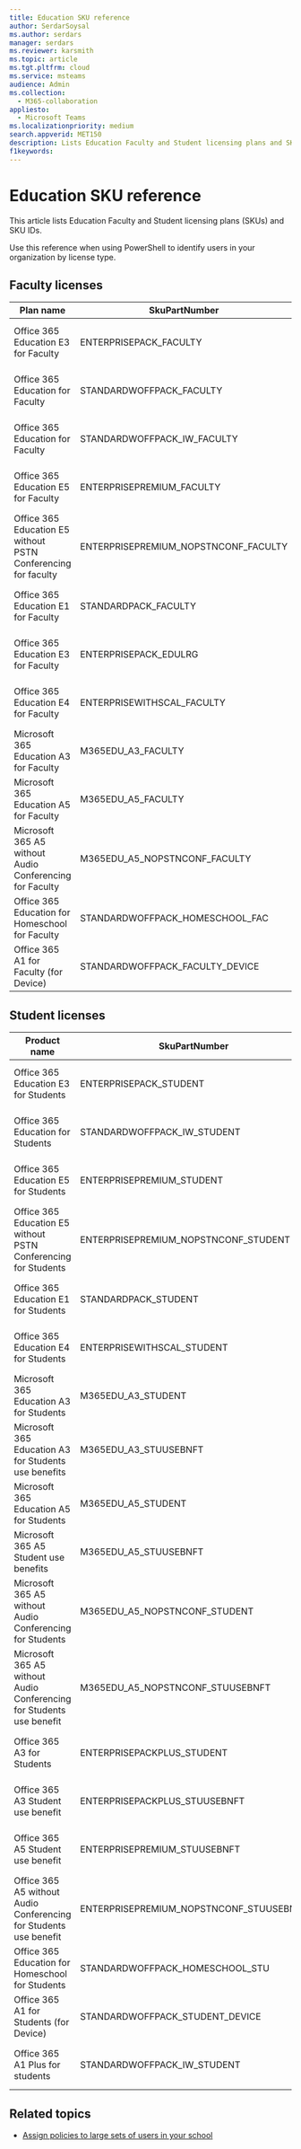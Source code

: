 ```yaml
---
title: Education SKU reference
author: SerdarSoysal
ms.author: serdars
manager: serdars
ms.reviewer: karsmith
ms.topic: article
ms.tgt.pltfrm: cloud
ms.service: msteams
audience: Admin
ms.collection: 
  - M365-collaboration
appliesto: 
  - Microsoft Teams
ms.localizationpriority: medium
search.appverid: MET150
description: Lists Education Faculty and Student licensing plans and SKU IDs. 
f1keywords: 
---
```


# Education SKU reference

This article lists Education Faculty and Student licensing plans (SKUs) and SKU IDs.

Use this reference when using PowerShell to identify users in your organization by license type.

## Faculty licenses

|Plan name |SkuPartNumber   |SkuID |
|---------|---------|---------|
|Office 365 Education E3 for Faculty     |ENTERPRISEPACK_FACULTY         |e4fa3838-3d01-42df-aa28-5e0a4c68604b         |
|Office 365 Education for Faculty       |STANDARDWOFFPACK_FACULTY        |94763226-9b3c-4e75-a931-5c89701abe66         |
|Office 365 Education for Faculty       |STANDARDWOFFPACK_IW_FACULTY     |78e66a63-337a-4a9a-8959-41c6654dfb56         |
|Office 365 Education E5 for Faculty    |ENTERPRISEPREMIUM_FACULTY       |a4585165-0533-458a-97e3-c400570268c4         |
|Office 365 Education E5 without PSTN Conferencing for faculty      |ENTERPRISEPREMIUM_NOPSTNCONF_FACULTY         |9a320620-ca3d-4705-a79d-27c135c96e05         |
|Office 365 Education E1 for Faculty     |STANDARDPACK_FACULTY         |a19037fc-48b4-4d57-b079-ce44b7832473         |
|Office 365 Education E3 for Faculty     |ENTERPRISEPACK_EDULRG         |f5a9147f-b4f8-4924-a9f0-8fadaac4982f         |
|Office 365 Education E4 for Faculty      |ENTERPRISEWITHSCAL_FACULTY         |16732e85-c0e3-438e-a82f-71f39cbe2acb         |
|Microsoft 365 Education A3 for Faculty      |M365EDU_A3_FACULTY         |4b590615-0888-425a-a965-b3bf7789848d         |
|Microsoft 365 Education A5 for Faculty       |M365EDU_A5_FACULTY         |e97c048c-37a4-45fb-ab50-922fbf07a370         |
|Microsoft 365 A5 without Audio Conferencing for Faculty     |M365EDU_A5_NOPSTNCONF_FACULTY         |e578b273-6db4-4691-bba0-8d691f4da603         |
|Office 365 Education for Homeschool for Faculty     |STANDARDWOFFPACK_HOMESCHOOL_FAC         |43e691ad-1491-4e8c-8dc9-da6b8262c03b         |
|Office 365 A1 for Faculty (for Device)     |STANDARDWOFFPACK_FACULTY_DEVICE         |af4e28de-6b52-4fd3-a5f4-6bf708a304d3         |

## Student licenses

|Product name |SkuPartNumber   |SkuID |
|---------|---------|---------|
|Office 365 Education E3 for Students       |ENTERPRISEPACK_STUDENT         |8fc2205d-4e51-4401-97f0-5c89ef1aafbb         |
|Office 365 Education for Students     |STANDARDWOFFPACK_IW_STUDENT         |314c4481-f395-4525-be8b-2ec4bb1e9d91         |
|Office 365 Education E5 for Students      |ENTERPRISEPREMIUM_STUDENT         |ee656612-49fa-43e5-b67e-cb1fdf7699df         |
|Office 365 Education E5 without PSTN Conferencing for Students     |ENTERPRISEPREMIUM_NOPSTNCONF_STUDENT         |1164451b-e2e5-4c9e-8fa6-e5122d90dbdc         |
|Office 365 Education E1 for Students       |STANDARDPACK_STUDENT         |d37ba356-38c5-4c82-90da-3d714f72a382         |
|Office 365 Education E4 for Students      |ENTERPRISEWITHSCAL_STUDENT         |05e8cabf-68b5-480f-a930-2143d472d959         |
|Microsoft 365 Education A3 for Students      |M365EDU_A3_STUDENT         |7cfd9a2b-e110-4c39-bf20-c6a3f36a3121         |
|Microsoft 365 Education A3 for Students use benefits       |M365EDU_A3_STUUSEBNFT         |18250162-5d87-4436-a834-d795c15c80f3         |
|Microsoft 365 Education A5 for Students        |M365EDU_A5_STUDENT       |46c119d4-0379-4a9d-85e4-97c66d3f909e        |
|Microsoft 365 A5 Student use benefits     |M365EDU_A5_STUUSEBNFT         |31d57bc7-3a05-4867-ab53-97a17835a411         |
|Microsoft 365 A5 without Audio Conferencing for Students      |M365EDU_A5_NOPSTNCONF_STUDENT         |a25c01ce-bab1-47e9-a6d0-ebe939b99ff9         |
|Microsoft 365 A5 without Audio Conferencing for Students use benefit    |M365EDU_A5_NOPSTNCONF_STUUSEBNFT         |81441ae1-0b31-4185-a6c0-32b6b84d419f         |
|Office 365 A3 for Students     |ENTERPRISEPACKPLUS_STUDENT         |98b6e773-24d4-4c0d-a968-6e787a1f8204         |
|Office 365 A3 Student use benefit     |ENTERPRISEPACKPLUS_STUUSEBNFT         |476aad1e-7a7f-473c-9d20-35665a5cbd4f         |
|Office 365 A5 Student use benefit    |ENTERPRISEPREMIUM_STUUSEBNFT         |f6e603f1-1a6d-4d32-a730-34b809cb9731         |
|Office 365 A5 without Audio Conferencing for Students use benefit  |ENTERPRISEPREMIUM_NOPSTNCONF_STUUSEBNFT         |bc86c9cd-3058-43ba-9972-141678675ac1         |
|Office 365 Education for Homeschool for Students     |STANDARDWOFFPACK_HOMESCHOOL_STU         |afbb89a7-db5f-45fb-8af0-1bc5c5015709         |
|Office 365 A1 for Students (for Device)     |STANDARDWOFFPACK_STUDENT_DEVICE         |160d609e-ab08-4fce-bc1c-ea13321942ac         |
|Office 365 A1 Plus for students     |STANDARDWOFFPACK_IW_STUDENT         |e82ae690-a2d5-4d76-8d30-7c6e01e6022e         |

## Related topics

- [Assign policies to large sets of users in your school](batch-group-policy-assignment-edu.md)
